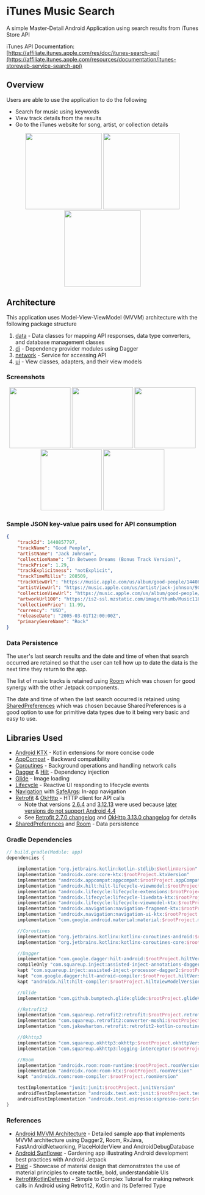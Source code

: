 # iTunes Music Search
A simple Master-Detail Android Application using search results from iTunes Store API

iTunes API Documentation: [https://affiliate.itunes.apple.com/res/doc/itunes-search-api](https://affiliate.itunes.apple.com/resources/documentation/itunes-storeweb-service-search-api)

## Overview
Users are able to use the application to do the following
* Search for music using keywords
* View track details from the results
* Go to the iTunes website for song, artist, or collection details

<p align="center">
  <img src="https://github.com/jhaiasi/iTunes-Music-Search/blob/dev/screenshots/home.gif" width="200">
  <img src="https://github.com/jhaiasi/iTunes-Music-Search/blob/dev/screenshots/details.gif" width="200">
  <img src="https://github.com/jhaiasi/iTunes-Music-Search/blob/dev/screenshots/search.gif" width="200">
</p>

## Architecture
This application uses Model-View-ViewModel (MVVM) architecture with the following package structure
1. [data](https://github.com/jhaiasi/iTunes-Music-Search/tree/dev/app/src/main/java/com/jhaiasi/itunesmusicsearch/data) - Data classes for mapping API responses, data type converters, and database management classes
2. [di](https://github.com/jhaiasi/iTunes-Music-Search/tree/dev/app/src/main/java/com/jhaiasi/itunesmusicsearch/di) - Dependency provider modules using Dagger
3. [network](https://github.com/jhaiasi/iTunes-Music-Search/tree/dev/app/src/main/java/com/jhaiasi/itunesmusicsearch/network) - Service for accessing API
4. [ui](https://github.com/jhaiasi/iTunes-Music-Search/tree/dev/app/src/main/java/com/jhaiasi/itunesmusicsearch/ui) - View classes, adapters, and their view models

### Screenshots
<p align="center">
  <img src="https://github.com/jhaiasi/iTunes-Music-Search/blob/dev/screenshots/home.png" width="160">
  <img src="https://github.com/jhaiasi/iTunes-Music-Search/blob/dev/screenshots/search.png" width="160">
  <img src="https://github.com/jhaiasi/iTunes-Music-Search/blob/dev/screenshots/details.png" width="160">
  <img src="https://github.com/jhaiasi/iTunes-Music-Search/blob/dev/screenshots/no-results.png" width="160">
  <img src="https://github.com/jhaiasi/iTunes-Music-Search/blob/dev/screenshots/explicit.png" width="160">
</p>

### Sample JSON key-value pairs used for API consumption
```json
{
    "trackId": 1440857797,
    "trackName": "Good People",
    "artistName": "Jack Johnson",
    "collectionName": "In Between Dreams (Bonus Track Version)",
    "trackPrice": 1.29,
    "trackExplicitness": "notExplicit",
    "trackTimeMillis": 208509,
    "trackViewUrl": "https://music.apple.com/us/album/good-people/1440857781?i=1440857797&uo=4",
    "artistViewUrl": "https://music.apple.com/us/artist/jack-johnson/909253?uo=4",
    "collectionViewUrl": "https://music.apple.com/us/album/good-people/1440857781?i=1440857797&uo=4",
    "artworkUrl100": "https://is2-ssl.mzstatic.com/image/thumb/Music118/v4/24/46/97/24469731-f56f-29f6-67bd-53438f59ebcb/source/100x100bb.jpg",
    "collectionPrice": 11.99,
    "currency": "USD",
    "releaseDate": "2005-03-01T12:00:00Z",
    "primaryGenreName": "Rock"
}
```

### Data Persistence
The user's last search results and the date and time of when that search occurred are retained so that the user can tell how up to date the data is the next time they return to the app.

The list of music tracks is retained using [Room](https://developer.android.com/jetpack/androidx/releases/room) which was chosen for good synergy with the other Jetpack components.

The date and time of when the last search occurred is retained using [SharedPreferences](https://developer.android.com/reference/android/content/SharedPreferences) which was chosen because SharedPreferences is a good option to use for primitive data types due to it being very basic and easy to use.

## Libraries Used
* [Android KTX](https://developer.android.com/kotlin/ktx) - Kotlin extensions for more concise code
* [AppCompat](https://developer.android.com/topic/libraries/support-library/packages#v7-appcompat) - Backward compatibility
* [Coroutines](https://kotlinlang.org/docs/coroutines-overview.html) - Background operations and handling network calls
* [Dagger](https://dagger.dev/) & [Hilt](https://developer.android.com/training/dependency-injection/hilt-android) - Dependency injection
* [Glide](https://bumptech.github.io/glide/) - Image loading
* [Lifecycle](https://developer.android.com/topic/libraries/architecture/lifecycle) - Reactive UI responding to lifecycle events
* [Navigation](https://developer.android.com/guide/navigation) with [SafeArgs](https://developer.android.com/jetpack/androidx/releases/navigation#safe_args): In-app navigation
* [Retrofit](https://square.github.io/retrofit/) & [OkHttp](https://square.github.io/okhttp/) - HTTP client for API calls
    * Note that versions [2.6.4](https://github.com/square/retrofit/blob/master/CHANGELOG.md#version-264-2020-01-02) and [3.12.13](https://square.github.io/okhttp/changelog_3x/#version-31213) were used because [later versions do not support Android 4.4](https://github.com/square/okhttp/issues/4481)
    * See [Retrofit 2.7.0 changelog](https://github.com/square/retrofit/blob/master/CHANGELOG.md#version-270-2019-12-09) and [OkHttp 3.13.0 changelog](https://square.github.io/okhttp/changelog_3x/#version-3130) for details
* [SharedPreferences](https://developer.android.com/reference/android/content/SharedPreferences) and [Room](https://developer.android.com/jetpack/androidx/releases/room) - Data persistence

### Gradle Dependencies
```kotlin
// build.gradle(Module: app)
dependencies {

    implementation "org.jetbrains.kotlin:kotlin-stdlib:$kotlinVersion"
    implementation "androidx.core:core-ktx:$rootProject.ktxVersion"
    implementation "androidx.appcompat:appcompat:$rootProject.appCompatVersion"
    implementation "androidx.hilt:hilt-lifecycle-viewmodel:$rootProject.hiltViewModelVersion"
    implementation "androidx.lifecycle:lifecycle-extensions:$rootProject.lifecycleVersion"
    implementation "androidx.lifecycle:lifecycle-livedata-ktx:$rootProject.lifecycleVersion"
    implementation "androidx.lifecycle:lifecycle-viewmodel-ktx:$rootProject.lifecycleVersion"
    implementation "androidx.navigation:navigation-fragment-ktx:$rootProject.navigationVersion"
    implementation "androidx.navigation:navigation-ui-ktx:$rootProject.navigationVersion"
    implementation "com.google.android.material:material:$rootProject.materialVersion"

    //Coroutines
    implementation "org.jetbrains.kotlinx:kotlinx-coroutines-android:$rootProject.coroutineVersion"
    implementation "org.jetbrains.kotlinx:kotlinx-coroutines-core:$rootProject.coroutineVersion"

    //Dagger
    implementation "com.google.dagger:hilt-android:$rootProject.hiltVersion"
    compileOnly "com.squareup.inject:assisted-inject-annotations-dagger2:$rootProject.daggerVersion"
    kapt "com.squareup.inject:assisted-inject-processor-dagger2:$rootProject.daggerVersion"
    kapt "com.google.dagger:hilt-android-compiler:$rootProject.hiltVersion"
    kapt "androidx.hilt:hilt-compiler:$rootProject.hiltViewModelVersion"

    //Glide
    implementation "com.github.bumptech.glide:glide:$rootProject.glideVersion"

    //Retrofit2
    implementation "com.squareup.retrofit2:retrofit:$rootProject.retrofitVersion"
    implementation "com.squareup.retrofit2:converter-moshi:$rootProject.retrofitVersion"
    implementation "com.jakewharton.retrofit:retrofit2-kotlin-coroutines-adapter:$rootProject.retrofitCoroutineAdapterVersion"

    //Okhttp3
    implementation "com.squareup.okhttp3:okhttp:$rootProject.okhttpVersion"
    implementation "com.squareup.okhttp3:logging-interceptor:$rootProject.okhttpVersion"

    //Room
    implementation "androidx.room:room-runtime:$rootProject.roomVersion"
    implementation "androidx.room:room-ktx:$rootProject.roomVersion"
    kapt "androidx.room:room-compiler:$rootProject.roomVersion"

    testImplementation "junit:junit:$rootProject.junitVersion"
    androidTestImplementation "androidx.test.ext:junit:$rootProject.testExtVersion"
    androidTestImplementation "androidx.test.espresso:espresso-core:$rootProject.testEspressoVersion"
}
```

### References
* [Android MVVM Architecture](https://github.com/MindorksOpenSource/android-mvvm-architecture) - Detailed sample app that implements MVVM architecture using Dagger2, Room, RxJava, FastAndroidNetworking, PlaceHolderView and AndroidDebugDatabase
* [Android Sunflower](https://github.com/android/sunflower) - Gardening app illustrating Android development best practices with Android Jetpack
* [Plaid](https://github.com/nickbutcher/plaid) - Showcase of material design that demonstrates the use of material principles to create tactile, bold, understandable UIs
* [RetrofitKotlinDeferred](https://github.com/navi25/RetrofitKotlinDeferred) - Simple to Complex Tutorial for making network calls in Android using Retrofit2, Kotlin and its Deferred Type